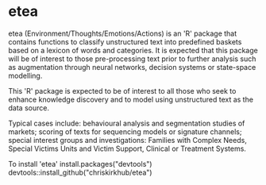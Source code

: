 # etea
etea (Environment/Thoughts/Emotions/Actions) is an 'R' package that contains functions to classify unstructured text into predefined baskets based on a lexicon of words and categories.  It is expected that this package will be of interest to those pre-processing text prior to further analysis such as augmentation through neural networks, decision systems or state-space modelling.

This 'R' package is expected to be of interest to all those who seek to enhance knowledge discovery and to model using unstructured text as the data source.

Typical cases include:
  behavioural analysis and segmentation studies of markets;
  scoring of texts for sequencing models or signature channels;
  special interest groups and investigations:
    Families with Complex Needs,
    Special Victims Units and Victim Support,
    Clinical or Treatment Systems.
    
To install 'etea'
    install.packages("devtools")
    devtools::install_github("chriskirkhub/etea")
    


